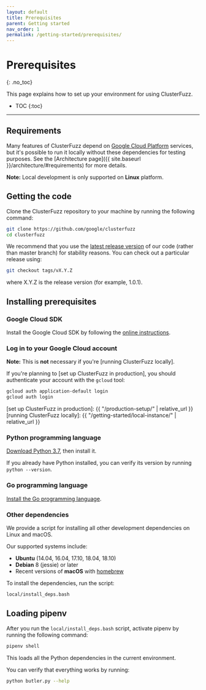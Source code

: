 ```yaml
---
layout: default
title: Prerequisites
parent: Getting started
nav_order: 1
permalink: /getting-started/prerequisites/
---
```


# Prerequisites

{: .no_toc}

This page explains how to set up your environment for using ClusterFuzz.

- TOC {:toc}

---

## Requirements

Many features of ClusterFuzz depend on
[Google Cloud Platform](https://cloud.google.com) services, but it's possible to
run it locally without these dependencies for testing purposes. See the
[Architecture page]({{ site.baseurl }}/architecture/#requirements) for more
details.

**Note:** Local development is only supported on **Linux** platform.

## Getting the code

Clone the ClusterFuzz repository to your machine by running the following
command:

```bash
git clone https://github.com/google/clusterfuzz
cd clusterfuzz
```

We recommend that you use the
[latest release version](https://github.com/google/clusterfuzz/releases/latest)
of our code (rather than master branch) for stability reasons. You can check out
a particular release using:

```bash
git checkout tags/vX.Y.Z
```

where X.Y.Z is the release version (for example, 1.0.1).

## Installing prerequisites

### Google Cloud SDK

Install the Google Cloud SDK by following the
[online instructions](https://cloud.google.com/sdk/).

### Log in to your Google Cloud account

**Note:** This is **not** necessary if you're [running ClusterFuzz locally].

If you're planning to [set up ClusterFuzz in production], you should
authenticate your account with the `gcloud` tool:

```bash
gcloud auth application-default login
gcloud auth login
```

[set up ClusterFuzz in production]: {{ "/production-setup/" | relative_url }}
[running ClusterFuzz locally]:
{{ "/getting-started/local-instance/" | relative_url }}

### Python programming language

[Download Python 3.7](https://www.python.org/downloads/release/python-377/),
then install it.

If you already have Python installed, you can verify its version by running
`python --version`.

### Go programming language

[Install the Go programming language](https://golang.org/doc/install).

### Other dependencies

We provide a script for installing all other development dependencies on Linux
and macOS.

Our supported systems include:

- **Ubuntu** (14.04, 16.04, 17.10, 18.04, 18.10)
- **Debian** 8 (jessie) or later
- Recent versions of **macOS** with [homebrew](experimental)

To install the dependencies, run the script:

```bash
local/install_deps.bash
```

[homebrew]: https://brew.sh/

## Loading pipenv

After you run the `local/install_deps.bash` script, activate pipenv by running
the following command:

```bash
pipenv shell
```

This loads all the Python dependencies in the current environment.

You can verify that everything works by running:

```bash
python butler.py --help
```
